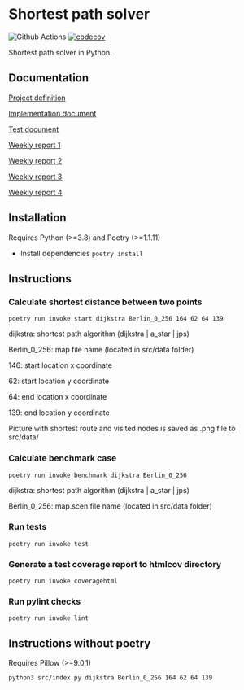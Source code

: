 # Shortest path solver
![Github Actions](https://github.com/Kaltsoon/ohtu-2021-viikko1/workflows/CI/badge.svg)
[![codecov](https://codecov.io/gh/antonlep/shortest-path/branch/master/graph/badge.svg?token=95Q7ZhVw8A)](https://codecov.io/gh/antonlep/shortest-path)

Shortest path solver in Python.

## Documentation
[Project definition](https://github.com/antonlep/shortest-path/blob/master/documentation/project_definition.md)

[Implementation document](https://github.com/antonlep/shortest-path/blob/master/documentation/implementation.md)

[Test document](https://github.com/antonlep/shortest-path/blob/master/documentation/test_document.md)

[Weekly report 1](https://github.com/antonlep/shortest-path/blob/master/documentation/weekly_report1.md)

[Weekly report 2](https://github.com/antonlep/shortest-path/blob/master/documentation/weekly_report2.md)

[Weekly report 3](https://github.com/antonlep/shortest-path/blob/master/documentation/weekly_report3.md)

[Weekly report 4](https://github.com/antonlep/shortest-path/blob/master/documentation/weekly_report4.md)


## Installation

Requires Python (>=3.8) and Poetry (>=1.1.11)

- Install dependencies `poetry install`

## Instructions

### Calculate shortest distance between two points

`poetry run invoke start dijkstra Berlin_0_256 164 62 64 139`

dijkstra: shortest path algorithm (dijkstra | a_star | jps)

Berlin_0_256: map file name (located in src/data folder)

146: start location x coordinate

62: start location y coordinate

64: end location x coordinate

139: end location y coordinate

Picture with shortest route and visited nodes is saved as .png file to src/data/

### Calculate benchmark case

`poetry run invoke benchmark dijkstra Berlin_0_256`

dijkstra: shortest path algorithm (dijkstra | a_star | jps)

Berlin_0_256: map.scen file name (located in src/data folder)

### Run tests

`poetry run invoke test`

### Generate a test coverage report to htmlcov directory

`poetry run invoke coveragehtml`

### Run pylint checks

`poetry run invoke lint`

## Instructions without poetry

Requires Pillow (>=9.0.1)

`python3 src/index.py dijkstra Berlin_0_256 164 62 64 139`
